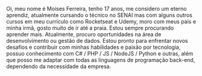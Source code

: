 Oi, meu nome é Moises Ferreira, tenho 17 anos, me considero um eterno aprendiz, atualmente cursando o técnico no SENAI mas com alguns outros cursos em meu currículo como Rocketseat e Udemy, moro com meus pais e minha irmã, gosto muito de ir até a praia. Estou sempre procurando aprender mais. Atualmente, procuro oportunidades na área de desenvolvimento ou gestão de dados. Estou pronto para enfrentar novos desafios e contribuir com minhas habilidades e paixão por tecnologia, possuo conhecimento com C# / PHP / JS / NodeJS / Python e outras, além que posso me adaptar com todas as linguagens de programação back-end, dependendo da necessidade da empresa.
